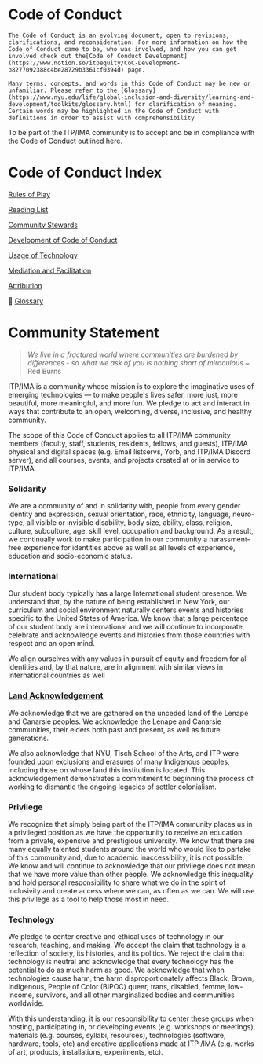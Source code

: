 # Code of Conduct

`The Code of Conduct is an evolving document, open to revisions, clarifications, and reconsideration. For more information on how the Code of Conduct came to be, who was involved, and how you can get involved check out the[Code of Conduct Development](https://www.notion.so/itpequity/CoC-Development-b8277092388c4be28729b3361cf0394d) page.`

`Many terms, concepts, and words in this Code of Conduct may be new or unfamiliar. Please refer to the [Glossary](https://www.nyu.edu/life/global-inclusion-and-diversity/learning-and-development/toolkits/glossary.html) for clarification of meaning. Certain words may be highlighted in the Code of Conduct with definitions in order to assist with comprehensibility`

To be part of the ITP/IMA community is to accept and be in compliance with the Code of Conduct outlined here.

# Code of Conduct Index

[Rules of Play](Code%20of%20Conduct%20be8a7cdaa0254470b818b3a6c3eee4e6/Rules%20of%20Play%20e2d224ae8c464ad8a68aefd31d3da444.md)

[Reading List](Code%20of%20Conduct%20be8a7cdaa0254470b818b3a6c3eee4e6/Reading%20List%20a2e12982a64b4d799d3aefadf9149b76.csv)

[Community Stewards](Code%20of%20Conduct%20be8a7cdaa0254470b818b3a6c3eee4e6/Community%20Stewards%2039c1182a1ee049488bcd7e955c1ee419.md)

[Development of Code of Conduct](Code%20of%20Conduct%20be8a7cdaa0254470b818b3a6c3eee4e6/Development%20of%20Code%20of%20Conduct%20b8277092388c4be28729b3361cf0394d.md)

[Usage of Technology](Code%20of%20Conduct%20be8a7cdaa0254470b818b3a6c3eee4e6/Usage%20of%20Technology%20144508d449a943009d4ebc387dd553fd.md)

[Mediation and Facilitation](Code%20of%20Conduct%20be8a7cdaa0254470b818b3a6c3eee4e6/Mediation%20and%20Facilitation%20154ce9b687dc40af8d9898593964fa7f.md)

[Attribution](Code%20of%20Conduct%20be8a7cdaa0254470b818b3a6c3eee4e6/Attribution%2009ab5c13345245e989d2a957f989fe5e.md)

📇 [Glossary](https://www.nyu.edu/life/global-inclusion-and-diversity/learning-and-development/toolkits/glossary.html)

# **Community Statement**

> *We live in a fractured world where communities are burdened by differences - so what we ask of you is nothing short of miraculous ~* Red Burns

ITP/IMA is a community whose mission is to explore the imaginative uses of emerging technologies — to make people's lives safer, more just, more beautiful, more meaningful, and more fun. We pledge to act and interact in ways that contribute to an open, welcoming, diverse, inclusive, and healthy community.

The scope of this Code of Conduct applies to all ITP/IMA community members (faculty, staff, students, residents, fellows, and guests), ITP/IMA physical and digital spaces (e.g. Email listservs, Yorb, and ITP/IMA Discord server), and all courses, events, and projects created at or in service to ITP/IMA.

### Solidarity

We are a community of and in solidarity with, people from every gender identity and expression, sexual orientation, race, ethnicity, language, neuro-type, all visible or invisible disability, body size, ability, class, religion, culture, subculture, age, skill level, occupation and background. As a result, we continually work to make participation in our community a harassment-free experience for identities above as well as all levels of experience, education and socio-economic status.

### International

Our student body typically has a large International student presence. We understand that, by the nature of being established in New York, our curriculum and social environment naturally centers events and histories specific to the United States of America. We know that a large percentage of our student body are international and we will continue to incorporate, celebrate and acknowledge events and histories from those countries with respect and an open mind. 

We align ourselves with any values in pursuit of equity and freedom for all identities and, by that nature, are in alignment with similar views in International countries as well

### [Land Acknowledgement](https://native-land.ca/territory-acknowledgement/)

We acknowledge that we are gathered on the unceded land of the Lenape and Canarsie peoples. We acknowledge the Lenape and Canarsie communities, their elders both past and present, as well as future generations. 

We also acknowledge that NYU, Tisch School of the Arts, and ITP were founded upon exclusions and erasures of many Indigenous peoples, including those on whose land this institution is located. This acknowledgement demonstrates a commitment to beginning the process of working to dismantle the ongoing legacies of settler colonialism.

### Privilege

We recognize that simply being part of the ITP/IMA community places us in a privileged position as we have the opportunity to receive an education from a private, expensive and prestigious university. We know that there are many equally talented students around the world who would like to partake of this community and, due to academic inaccessibility, it is not possible. We know and will continue to acknowledge that our privilege does not mean that we have more value than other people. We acknowledge this inequality and hold personal responsibility to share what we do in the spirit of inclusivity and create access where we can, as often as we can. We will use this privilege as a tool to help those most in need.

### Technology

We pledge to center creative and ethical uses of technology in our research, teaching, and making. We accept the claim that technology is a reflection of society, its histories, and its politics. We reject the claim that technology is neutral and acknowledge that every technology has the potential to do as much harm as good. We acknowledge that when technologies cause harm, the harm disproportionately affects Black, Brown, Indigenous, People of Color (BIPOC) queer, trans, disabled, femme, low-income, survivors, and all other marginalized bodies and communities worldwide. 

With this understanding, it is our responsibility to center these groups when hosting, participating in, or developing events (e.g. workshops or meetings), materials (e.g. courses, syllabi, resources), technologies (software, hardware, tools, etc) and creative applications made at ITP /IMA (e.g. works of art, products, installations, experiments, etc).